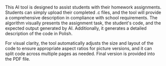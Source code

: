 This AI tool is designed to assist students with their homework assignments. Students can simply upload their completed .c files, and the tool will provide a comprehensive description in compliance with school requirements. The algorithm visually presents the assignment task, the student's code, and the expected output generated by AI. Additionally, it generates a detailed description of the code in Polish.

For visual clarity, the tool automatically adjusts the size and layout of the code to ensure appropriate aspect ratios for picture versions, and it can split code across multiple pages as needed. Final version is provided into the PDF file.
